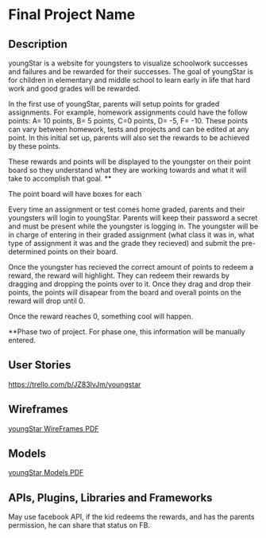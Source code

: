 # Final Project Name

## Description

youngStar is a website for youngsters to visualize schoolwork successes and failures and be rewarded for their successes. The goal of youngStar is for children in elementary and middle school to learn early in life that hard work and good grades will be rewarded. 

In the first use of youngStar, parents will setup points for graded assignments. For example, homework assignments could have the follow points: A= 10 points, B= 5 points, C=0 points, D= -5, F= -10. These points can vary between homework, tests and projects and can be edited at any point. In this initial set up, parents will also set the rewards to be achieved by these points. 

These rewards and points will be displayed to the youngster on their point board so they understand what they are working towards and what it will take to accomplish that goal. **

The point board will have boxes for each 

Every time an assignment or test comes home graded, parents and their youngsters will login to youngStar. Parents will keep their password a secret and must be present while the youngster is logging in. The youngster will be in charge of entering in their graded assignment (what class it was in, what type of assignment it was and the grade they recieved) and submit the pre-determined points on their board. 

Once the youngster has recieved the correct amount of points to redeem a reward, the reward will highlight. They can redeem their rewards by dragging and dropping the points over to it. Once they drag and drop their points, the points will disapear from the board and overall points on the reward will drop until 0. 

Once the reward reaches 0, something cool will happen. 

**Phase two of project. For phase one, this information will be manually entered.

## User Stories

https://trello.com/b/JZ83lvJm/youngstar

## Wireframes

[youngStar WireFrames PDF](/images/youngStar.pdf)

## Models

[youngStar Models PDF](/images/youngStar.pdf)

## APIs, Plugins, Libraries and Frameworks

May use facebook API, if the kid redeems the rewards, and has the parents permission, he can share that status on FB.
